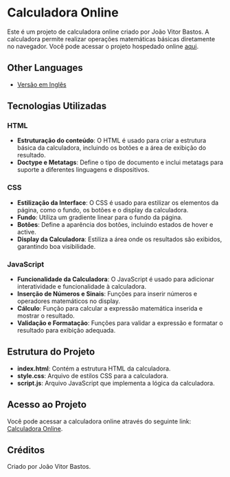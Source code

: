 # Calculadora Online

Este é um projeto de calculadora online criado por João Vitor Bastos. A calculadora permite realizar operações matemáticas básicas diretamente no navegador. Você pode acessar o projeto hospedado online [aqui](https://bastosjoaovitor.github.io/Calculadora-em-JS/Pages/index.html).

## Other Languages

- [Versão em Inglês](./README.md)

## Tecnologias Utilizadas

### HTML
  - **Estruturação do conteúdo**: O HTML é usado para criar a estrutura básica da calculadora, incluindo os botões e a área de exibição do resultado.
  - **Doctype e Metatags**: Define o tipo de documento e inclui metatags para suporte a diferentes linguagens e dispositivos.

### CSS
  - **Estilização da Interface**: O CSS é usado para estilizar os elementos da página, como o fundo, os botões e o display da calculadora.
  - **Fundo**: Utiliza um gradiente linear para o fundo da página.
  - **Botões**: Define a aparência dos botões, incluindo estados de hover e active.
  - **Display da Calculadora**: Estiliza a área onde os resultados são exibidos, garantindo boa visibilidade.

### JavaScript
  - **Funcionalidade da Calculadora**: O JavaScript é usado para adicionar interatividade e   funcionalidade à calculadora.
  - **Inserção de Números e Sinais**: Funções para inserir números e operadores matemáticos no display.
  - **Cálculo**: Função para calcular a expressão matemática inserida e mostrar o resultado.
  - **Validação e Formatação**: Funções para validar a expressão e formatar o resultado para exibição adequada.

## Estrutura do Projeto

  - **index.html**: Contém a estrutura HTML da calculadora.
  - **style.css**: Arquivo de estilos CSS para a calculadora.
  - **script.js**: Arquivo JavaScript que implementa a lógica da calculadora.

## Acesso ao Projeto

Você pode acessar a calculadora online através do seguinte link: [Calculadora Online](https://bastosjoaovitor.github.io/Calculadora-em-JS/Pages/index.html).

## Créditos

Criado por João Vitor Bastos.